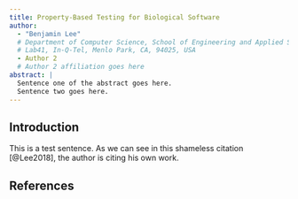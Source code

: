 ```yaml
---
title: Property-Based Testing for Biological Software
author:
  - "Benjamin Lee"
  # Department of Computer Science, School of Engineering and Applied Sciences, Harvard University, Cambridge, MA, 02138, USA
  # Lab41, In-Q-Tel, Menlo Park, CA, 94025, USA
  - Author 2
  # Author 2 affiliation goes here
abstract: |
  Sentence one of the abstract goes here.
  Sentence two goes here.
---
```


## Introduction

This is a test sentence.
As we can see in this shameless citation [@Lee2018], the author is citing his own work.

## References
